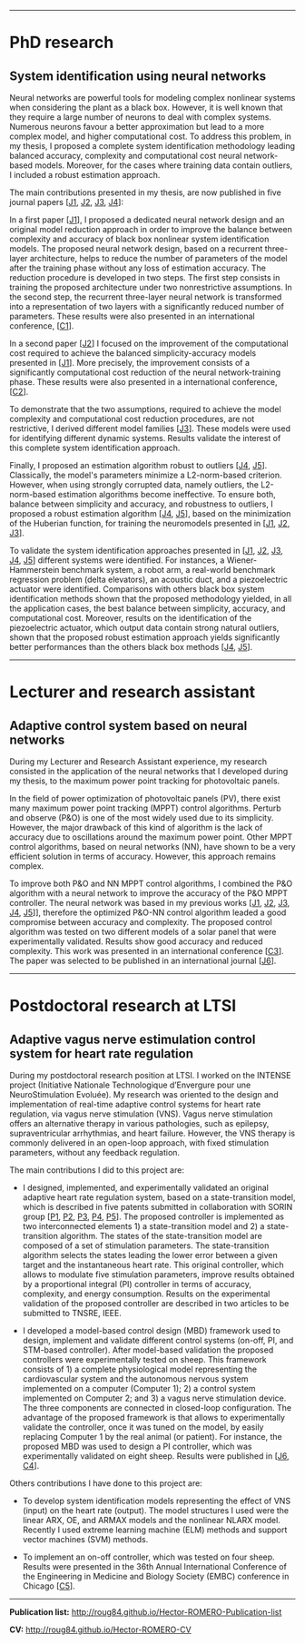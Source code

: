 
***

# **PhD research**
## System identification using neural networks

Neural networks are powerful tools for modeling complex nonlinear systems when considering the plant as a black box. However, it is well known that they require a large number of neurons to deal with complex systems. Numerous neurons favour a better approximation but lead to a more complex model, and higher computational cost. To address this problem, in my thesis, I proposed a complete system identification methodology leading balanced accuracy, complexity and computational cost neural network-based models. Moreover, for the cases where training data contain outliers, I included a robust estimation approach.  

The main contributions presented in my thesis, are now published in five journal papers [[J1](http://dx.doi.org/10.1016/j.neucom.2012.08.013), [J2](http://dx.doi.org/10.1016/j.neucom.2015.04.022), [J3](http://dx.doi.org/10.1007/s00521-014-1716-8), [J4](http://dx.doi.org/10.1115/1.4032687)]:

In a first paper [[J1](http://dx.doi.org/10.1016/j.neucom.2012.08.013)], I proposed a dedicated neural network design and an original model reduction approach in order to improve the balance between complexity and accuracy of black box nonlinear system identification models. The proposed neural network design, based on a recurrent three-layer architecture, helps to reduce the number of parameters of the model after the training phase without any loss of estimation accuracy. The reduction procedure is developed in two steps. The first step consists in training the proposed architecture under two nonrestrictive assumptions. In the second step, the recurrent three-layer neural network is transformed into a representation of two layers with a significantly reduced number of parameters. These results were also presented in an international conference, [[C1](http://dx.doi.org/10.1109/CCCA.2012.6417884)]. 

In a second paper [[J2](http://dx.doi.org/10.1016/j.neucom.2015.04.022)] I focused on the improvement of the computational cost required to achieve the balanced simplicity-accuracy models presented in [[J1](http://dx.doi.org/10.1016/j.neucom.2012.08.013)]. More precisely, the improvement consists of a significantly computational cost reduction of the neural network-training phase. These results were also presented in a international conference, [[C2](http://dx.doi.org/10.1109/CCCA.2012.6417886)].

To demonstrate that the two assumptions, required to achieve the model complexity and computational cost reduction procedures, are not restrictive, I derived different model families [[J3](http://dx.doi.org/10.1007/s00521-014-1716-8)]. These models were used for identifying different dynamic systems. Results validate the interest of this complete system identification approach.

Finally, I proposed an estimation algorithm robust to outliers [[J4](http://dx.doi.org10.1115/1.4032687), [J5](https://doi.org/10.1007/s11071-016-2733-1)]. Classically, the model's parameters minimize a L2-norm-based criterion. However, when using strongly corrupted data, namely outliers, the L2-norm-based estimation algorithms become ineffective. To ensure both, balance between simplicity and accuracy, and robustness to outliers, I proposed a robust estimation algorithm [[J4](http://dx.doi.org10.1115/1.4032687), [J5](https://doi.org/10.1007/s11071-016-2733-1)], based on the minimization of the Huberian function, for training the neuromodels presented in [[J1](http://dx.doi.org/10.1016/j.neucom.2012.08.013), [J2](http://dx.doi.org/10.1016/j.neucom.2015.04.022), [J3](http://dx.doi.org/10.1007/s00521-014-1716-8)].

To validate the system identification approaches presented in [[J1](http://dx.doi.org/10.1016/j.neucom.2012.08.013), [J2](http://dx.doi.org/10.1016/j.neucom.2015.04.022), [J3](http://dx.doi.org/10.1007/s00521-014-1716-8), [J4](http://dx.doi.org/10.1115/1.4032687), [J5](https://doi.org/10.1007/s11071-016-2733-1)] different systems were identified. For instances, a Wiener-Hammerstein benchmark system, a robot arm, a real-world benchmark regression problem (delta elevators), an acoustic duct, and a piezoelectric actuator were identified. Comparisons with others black box system identification methods shown that the proposed methodology yielded, in all the application cases, the best balance between simplicity, accuracy, and computational cost. Moreover, results on the identification of the piezoelectric actuator, which output data contain strong natural outliers, shown that the proposed robust estimation approach yields significantly better performances than the others black box methods [[J4](http://dx.doi.org10.1115/1.4032687), [J5](https://doi.org/10.1007/s11071-016-2733-1)].  

***

# **Lecturer and research assistant**
## Adaptive control system based on neural networks

During my Lecturer and Research Assistant experience, my research consisted in the application of the neural networks that I developed during my thesis, to the maximum power point tracking for photovoltaic panels. 

In the field of power optimization of photovoltaic panels (PV), there exist many maximum power point tracking (MPPT) control algorithms. Perturb and observe (P&O) is one of the most widely used due to its simplicity. However, the major drawback of this kind of algorithm is the lack of accuracy due to oscillations around the maximum power point. Other MPPT control algorithms, based on neural networks (NN), have shown to be a very efficient solution in terms of accuracy. However, this approach remains complex. 

To improve both P&O and NN MPPT control algorithms, I combined the P&O algorithm with a neural network to improve the accuracy of the P&O MPPT controller. The neural network was based in my previous works [[J1](http://dx.doi.org/10.1016/j.neucom.2012.08.013), [J2](http://dx.doi.org/10.1016/j.neucom.2015.04.022), [J3](http://dx.doi.org/10.1007/s00521-014-1716-8), [J4](http://dx.doi.org10.1115/1.4032687), [J5](https://doi.org/10.1007/s11071-016-2733-1)]], therefore the optimized P&O-NN control algorithm leaded a good compromise between accuracy and complexity. The proposed control algorithm was tested on two different models of a solar panel that were experimentally validated. Results show good accuracy and reduced complexity. This work was presented in an international conference [[C3](https://doi.org/10.1016/j.egypro.2013.11.067)]. The paper was selected to be published in an international journal [[J6](http://dx.doi.org/10.1016/j.egypro.2013.11.067)].

***

# **Postdoctoral research at LTSI**
## Adaptive vagus nerve estimulation control system for heart rate regulation

During my postdoctoral research position at LTSI. I worked on the INTENSE project (Initiative Nationale Technologique d’Envergure pour une NeuroStimulation Evoluée). My research was oriented to the design and implementation of real-time adaptive control systems for heart rate regulation, via vagus nerve stimulation (VNS). Vagus nerve stimulation offers an alternative therapy in various pathologies, such as epilepsy, supraventricular arrhythmias, and heart failure. However, the VNS therapy is commonly delivered in an open-loop approach, with fixed stimulation parameters, without any feedback regulation.

The main contributions I did to this project are: 

* I designed, implemented, and experimentally validated an original adaptive heart rate regulation system, based on a state-transition model, which is described in five patents submitted in collaboration with SORIN group [[P1](https://www.google.com/patents/US20160375252), [P2](https://www.google.com/patents/US20160375249), [P3](https://www.google.com/patents/US20160375251), [P4](https://www.google.com/patents/US20160375250), [P5](https://www.google.com/patents/US20160022997)]. The proposed controller is implemented as two interconnected elements 1) a state-transition model and 2) a state-transition algorithm. The states of the state-transition model are composed of a set of stimulation parameters. The state-transition algorithm selects the states leading the lower error between a given target and the instantaneous heart rate. This original controller, which allows to modulate five stimulation parameters, improve results obtained by a proportional integral (PI) controller in terms of accuracy, complexity, and energy consumption. Results on the experimental validation of the proposed controller are described in two articles to be submitted to TNSRE, IEEE.   

* I developed a model-based control design (MBD) framework used to design, implement and validate different control systems (on-off, PI, and STM-based controller). After model-based validation the proposed controllers were experimentally tested on sheep. This framework consists of 1) a complete physiological model representing the cardiovascular system and the autonomous nervous system implemented on a computer (Computer 1); 2) a control system implemented on Computer 2; and 3) a vagus nerve stimulation device. The three components are connected in closed-loop configuration. The advantage of the proposed framework is that allows to experimentally validate the controller, once it was tuned on the model, by easily replacing Computer 1 by the real animal (or patient). For instance, the proposed MBD was used to design a PI controller, which was experimentally validated on eight sheep. Results were published in [[J6](http://dx.doi.org/10.1109/TBME.2015.2498878), [C4](http://dx.doi.org/10.1109/NER.2015.7146659)]. 

Others contributions I have done to this project are:

* To develop system identification models representing the effect of VNS (input) on the heart rate (output). The model structures I used were the linear ARX, OE, and ARMAX models and the nonlinear NLARX model. Recently I used extreme learning machine (ELM) methods and support vector machines (SVM) methods.

* To implement an on-off controller, which was tested on four sheep. Results were presented in the 36th Annual International Conference of the Engineering in Medicine and Biology Society (EMBC) conference in Chicago [[C5](http://dx.doi.org/10.1109/EMBC.2014.6945060)].  

***

**Publication list:** http://roug84.github.io/Hector-ROMERO-Publication-list

**CV:** http://roug84.github.io/Hector-ROMERO-CV
